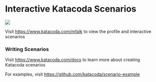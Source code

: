 # Interactive Katacoda Scenarios

[![](http://shields.katacoda.com/katacoda/mfalk/count.svg)](https://www.katacoda.com/mfalk "Get your profile on Katacoda.com")

Visit https://www.katacoda.com/mfalk to view the profile and interactive scenarios

### Writing Scenarios
Visit https://www.katacoda.com/docs to learn more about creating Katacoda scenarios

For examples, visit https://github.com/katacoda/scenario-example
